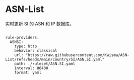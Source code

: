 
# ASN-List

实时更新 SI 的 ASN 和 IP 数据库。

<pre><code class="language-javascript">
rule-providers:
  ASNSI:
    type: http
    behavior: classical
    url: "https://raw.githubusercontent.com/Kwisma/ASN-List/refs/heads/main/country/SI/ASN.SI.yaml"
    path: ./ruleset/ASN.SI.yaml
    interval: 86400
    format: yaml
</code></pre>